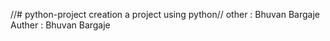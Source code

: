 //# python-project
creation a project using python//
other : Bhuvan Bargaje
Auther : Bhuvan Bargaje
